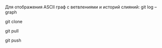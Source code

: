 Для отображения ASCII граф с ветвлениями и историй слияний:
git log –graph

git clone

git pull

git push
